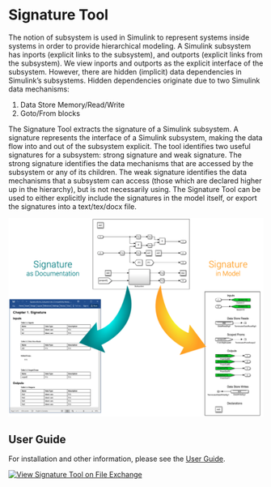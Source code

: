 # Signature Tool

The notion of subsystem is used in Simulink to represent systems inside systems in order to provide hierarchical modeling. A Simulink subsystem has inports (explicit links to the subsystem), and outports (explicit links from the subsystem). We view inports and outports as the explicit interface of the subsystem. However, there are hidden (implicit) data dependencies in Simulink’s subsystems. Hidden dependencies originate due to two Simulink data mechanisms:

1. Data Store Memory/Read/Write
1. Goto/From blocks

The Signature Tool extracts the signature of a Simulink subsystem. A signature represents the interface of a Simulink subsystem, making the data flow into and out of the subsystem explicit. The tool identifies two useful signatures for a subsystem: strong signature and weak signature. The strong signature identifies the data mechanisms that are accessed by the subsystem or any of its children. The weak signature identifies the data mechanisms that a subsystem can access (those which are declared higher up in the hierarchy), but is not necessarily using. The Signature Tool can be used to either explicitly include the signatures in the model itself, or export the signatures into a text/tex/docx file.

<img src="imgs/Cover.png" width="650">

## User Guide
For installation and other information, please see the [User Guide](doc/Signature_UserGuide.pdf).

[![View Signature Tool on File Exchange](https://www.mathworks.com/matlabcentral/images/matlab-file-exchange.svg)](https://www.mathworks.com/matlabcentral/fileexchange/49897-signature-tool)
